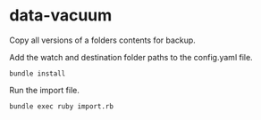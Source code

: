 data-vacuum
===========

Copy all versions of a folders contents for backup.

Add the watch and destination folder paths to the config.yaml file.

    bundle install
Run the import file.

    bundle exec ruby import.rb
